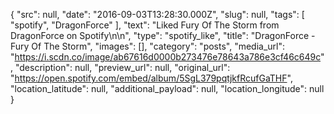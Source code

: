 {
  "src": null,
  "date": "2016-09-03T13:28:30.000Z",
  "slug": null,
  "tags": [
    "spotify",
    "DragonForce"
  ],
  "text": "Liked Fury Of The Storm from DragonForce on Spotify\n\n",
  "type": "spotify_like",
  "title": "DragonForce - Fury Of The Storm",
  "images": [],
  "category": "posts",
  "media_url": "https://i.scdn.co/image/ab67616d0000b273476e78643a786e3cf46c649c",
  "description": null,
  "preview_url": null,
  "original_url": "https://open.spotify.com/embed/album/5SgL379pqtjkfRcufGaTHF",
  "location_latitude": null,
  "additional_payload": null,
  "location_longitude": null
}